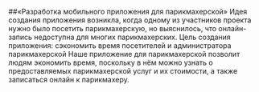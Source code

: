 ##«Разработка мобильного приложения для парикмахерской»
Идея создания приложения возникла, когда одному из участников проекта нужно было посетить парикмахерскую, но выяснилось, что онлайн-запись недоступна для многих парикмахерских.
Цель создания приложения: сэкономить время посетителей и администратора парикмахерской
Наше приложение для парикмахерской позволит людям экономить время, поскольку в нём можно узнать о предоставляемых парикмахерской услуг и их стоимости, а также записаться онлайн к парикмахеру.
